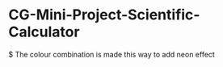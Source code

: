 # CG-Mini-Project-Scientific-Calculator
$ The colour combination is made this way to add neon effect
